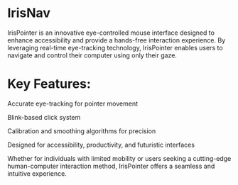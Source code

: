 # IrisNav
IrisPointer is an innovative eye-controlled mouse interface designed to enhance accessibility and provide a hands-free interaction experience. By leveraging real-time eye-tracking technology, IrisPointer enables users to navigate and control their computer using only their gaze.

# Key Features:

Accurate eye-tracking for pointer movement

Blink-based click system

Calibration and smoothing algorithms for precision

Designed for accessibility, productivity, and futuristic interfaces

Whether for individuals with limited mobility or users seeking a cutting-edge human-computer interaction method, IrisPointer offers a seamless and intuitive experience.
